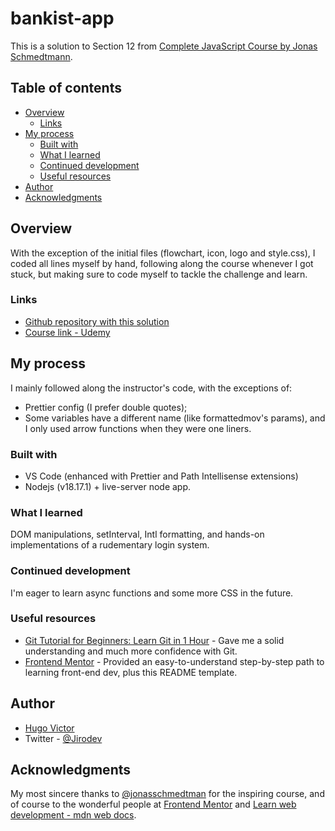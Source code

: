 # bankist-app

This is a solution to Section 12 from [Complete JavaScript Course by Jonas Schmedtmann](https://www.udemy.com/course/the-complete-javascript-course/).

## Table of contents

- [Overview](#overview)
  - [Links](#links)
- [My process](#my-process)
  - [Built with](#built-with)
  - [What I learned](#what-i-learned)
  - [Continued development](#continued-development)
  - [Useful resources](#useful-resources)
- [Author](#author)
- [Acknowledgments](#acknowledgments)

## Overview

With the exception of the initial files (flowchart, icon, logo and style.css), I coded all lines myself by hand, following along the course whenever I got stuck, but making sure to code myself to tackle the challenge and learn.

### Links

- [Github repository with this solution](https://github.com/Jirobow/bankist-app)
- [Course link - Udemy](https://www.udemy.com/course/the-complete-javascript-course/?couponCode=LEADERSALE24B)

## My process

I mainly followed along the instructor's code, with the exceptions of:

- Prettier config (I prefer double quotes);
- Some variables have a different name (like formattedmov's params), and I only used arrow functions when they were one liners.

### Built with

- VS Code (enhanced with Prettier and Path Intellisense extensions)
- Nodejs (v18.17.1) + live-server node app.

### What I learned

DOM manipulations, setInterval, Intl formatting, and hands-on implementations of a rudementary login system.

### Continued development

I'm eager to learn async functions and some more CSS in the future.

### Useful resources

- [Git Tutorial for Beginners: Learn Git in 1 Hour](https://youtu.be/8JJ101D3knE) - Gave me a solid understanding and much more confidence with Git.
- [Frontend Mentor](https://www.frontendmentor.io/) - Provided an easy-to-understand step-by-step path to learning front-end dev, plus this README template.

## Author

- [Hugo Victor](https://www.linkedin.com/in/hugo-v-silva/)
- Twitter - [@Jirodev](https://twitter.com/JirobowDev)

## Acknowledgments

My most sincere thanks to [@jonasschmedtman](https://twitter.com/jonasschmedtman) for the inspiring course, and of course to the wonderful people at [Frontend Mentor](https://www.frontendmentor.io/) and [Learn web development - mdn web docs](https://developer.mozilla.org/en-US/docs/Learn).
